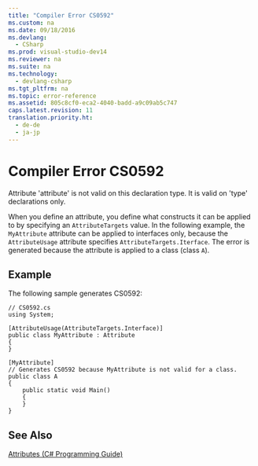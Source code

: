```yaml
---
title: "Compiler Error CS0592"
ms.custom: na
ms.date: 09/18/2016
ms.devlang: 
  - CSharp
ms.prod: visual-studio-dev14
ms.reviewer: na
ms.suite: na
ms.technology: 
  - devlang-csharp
ms.tgt_pltfrm: na
ms.topic: error-reference
ms.assetid: 805c8cf0-eca2-4040-badd-a9c09ab5c747
caps.latest.revision: 11
translation.priority.ht: 
  - de-de
  - ja-jp
---
```

# Compiler Error CS0592
Attribute 'attribute' is not valid on this declaration type. It is valid on 'type' declarations only.  
  
 When you define an attribute, you define what constructs it can be applied to by specifying an `AttributeTargets` value. In the following example, the `MyAttribute` attribute can be applied to interfaces only, because the `AttributeUsage` attribute specifies `AttributeTargets.Iterface`. The error is generated because the attribute is applied to a class (class `A`).  
  
## Example  
 The following sample generates CS0592:  
  
```  
// CS0592.cs  
using System;  
  
[AttributeUsage(AttributeTargets.Interface)]  
public class MyAttribute : Attribute   
{  
}  
  
[MyAttribute]  
// Generates CS0592 because MyAttribute is not valid for a class.   
public class A    
{  
    public static void Main()  
    {  
    }  
}  
```  
  
## See Also  
 [Attributes (C# Programming Guide)](../vs140/Attributes--C#-and-Visual-Basic-.md)